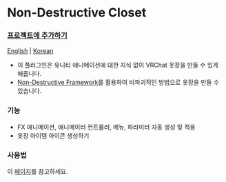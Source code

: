 # Non-Destructive Closet

### [프로젝트에 추가하기](https://cstria0106.github.io/vpm-repos/)

[English](https://github.com/cstria0106/NonDestructiveCloset/blob/main/README.md) | [Korean](https://github.com/cstria0106/NonDestructiveCloset/blob/main/README.ko.md)

- 이 플러그인은 유니티 애니메이션에 대한 지식 없이 VRChat 옷장을 만들 수 있게 해줍니다.
- [Non-Destructive Framework](https://github.com/bdunderscore/ndmf)를 활용하여 비파괴적인 방법으로 옷장을 만들 수 있습니다.

### 기능

- FX 애니메이션, 애니메이터 컨트롤러, 메뉴, 파라미터 자동 생성 및 적용
- 옷장 아이템 아이콘 생성하기

### 사용법

이 [페이지](https://github.com/cstria0106/NonDestructiveCloset/blob/main/docs/how-to-use.ko.md)를 참고하세요.
